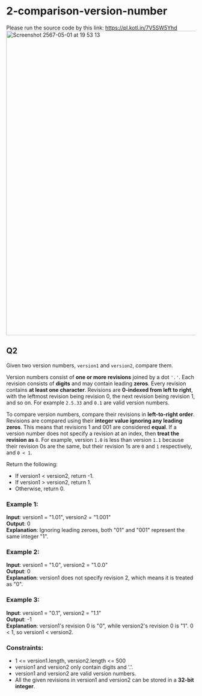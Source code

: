 # 2-comparison-version-number

Please run the source code by this link: https://pl.kotl.in/7V5SW5Yhd
<img width="810" alt="Screenshot 2567-05-01 at 19 53 13" src="https://github.com/framewbp/2-comparison-version-number/assets/16538225/b09b88e3-0ac5-4516-a8fa-4f9b05df12e3">

## Q2
Given two version numbers, `version1` and `version2`, compare them.

Version numbers consist of **one or more revisions** joined by a dot `'.'`. Each revision consists of **digits** and may contain leading **zeros**. Every revision contains **at least one character**. Revisions are **0-indexed from left to right**, with the leftmost revision being revision 0, the next revision being revision 1, and so on. For example `2.5.33` and `0.1` are valid version numbers.

To compare version numbers, compare their revisions in **left-to-right order**. Revisions are compared using their **integer value ignoring any leading zeros**. This means that revisions 1 and 001 are considered **equal**. If a version number does not specify a revision at an index, then **treat the revision as** `0`. For example, version `1.0` is less than version `1.1` because their revision 0s are the same, but their revision 1s are `0` and `1` respectively, and `0 < 1`.

Return the following:

- If version1 < version2, return -1.
- If version1 > version2, return 1.
- Otherwise, return 0.
 
### Example 1:
**Input**: version1 = "1.01", version2 = "1.001" </br>
**Output**: 0 </br>
**Explanation**: Ignoring leading zeroes, both "01" and "001" represent the same integer "1".

### Example 2:
**Input**: version1 = "1.0", version2 = "1.0.0" </br>
**Output**: 0 </br>
**Explanation**: version1 does not specify revision 2, which means it is treated as "0".

### Example 3:
**Input**: version1 = "0.1", version2 = "1.1" </br>
**Output**: -1 </br>
**Explanation**: version1's revision 0 is "0", while version2's revision 0 is "1". 0 < 1, so version1 < version2.

### Constraints:

- 1 <= version1.length, version2.length <= 500
- version1 and version2 only contain digits and '.'.
- version1 and version2 are valid version numbers.
- All the given revisions in version1 and version2 can be stored in a **32-bit integer**.
